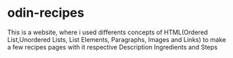 # odin-recipes

This is a website, where i used differents concepts of HTML(Ordered List,Unordered Lists, List Elements, Paragraphs, Images and Links) to make a few recipes pages with it respective Description Ingredients and Steps